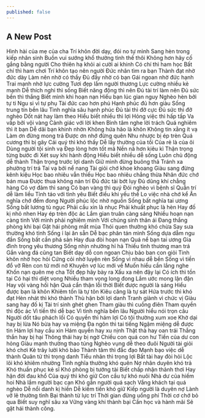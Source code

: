 ```yaml
---
published: false
---
```

## A New Post

Hình hài của mẹ của cha
Trí khôn đời dạy, đói no tự mình
Sang hèn trong kiếp nhân sinh
Buồn vui sướng khổ thường tình thế thôi
Không hơn hãy cố gắng bằng người
Cho thiên hạ khỏi ai cười ai khinh
Có chí thì ham học
Bất chí thì ham chơi
Trí khôn tạo nên người
Đức nhân tìm ra bạn
Thành đạt nhờ đức dày
Làm nên nhờ có thầy
Đủ đầy nhờ có bạn
Gái ngoan nhờ đức hạnh
Trai mạnh nhờ lực cường
Tươi đẹp lắm người thương
Lực cường nhiều kẻ mạnh
Dễ thích nghi thì sống
Biết năng động thì nên
Đủ tài trí làm nên
Đủ sức bền thì thắng
Biết mình khi hoạn nạn
Hiểu bạn lúc gian nguy
Nghèo hèn bởi tự ti
Ngu si vì tự phụ
Tài đức cao hơn phú
Hạnh phúc đủ hơn giàu
Sống trung tín bền lâu
Tình nghĩa sâu hạnh phúc
Đủ tài thì đỡ cực
Đủ sức thì đỡ nghèo
Dốt nát hay làm theo
Hiểu biết nhiều thì lợi
Hỏng việc thì hấp tấp
Va vấp bởi vội vàng
Cảnh giác với lời khen
Bình tâm nghe lời trách
Quá nghiêm thì ít bạn
Dễ dãi bạn khinh nhờn
Không hứa hão là khôn
Không tin xằng ít vạ
Làm ơn đừng mong trả
Được ơn nhớ đừng quên
Nhu nhược bị ép trèn
Quá cương thì bị gãy
Cái quý thì khó thấy
Dễ lấy thường của tồi
Của rẻ là của ôi
Dùng người tội sinh vạ
Đẹp lòng hơn tốt mã
Nền nã hơn kiêu kì
Thận trọng từng bước đi
Xét suy khi hành động
Hiểu biết nhiều dễ sống
Luôn chủ động dễ thành
Thận trọng trước lợi danh
Giữ mình đừng buông thả
Tránh xa phường trí trá
Tai vạ bởi nể nang
Tài giỏi chớ khoe khoang
Giàu sang đừng kênh kiệu
Học bao nhiêu vẫn thiếu
Học bao nhiêu chẳng thừa
Nhân đức chớ bán mua
Được thua không nản trí
Đủ đức tài bớt lụy
Đủ dũng khí chẳng hàng
Có vợ đảm thì sang
Có bạn vàng thì quý
Đói nghèo vì bệnh sĩ
Quẫn trí dễ làm liều
Tỉnh táo với tình yêu
Biết điều khi yếu thế
Lo việc nhà chớ kể
Ân nghĩa chớ đếm đong
Người phúc lộc nhờ nguồn
Sống bất nghĩa tai ương
Sống bất lương tù ngục
Phải cầu xin là nhục
Phải khuất phục là hèn
Hay đố kị nhỏ nhen
Hay ép trèn độc ác
Lắm gian truân càng sáng
Nhiều hoạn nạn càng tinh
Với mình phải nghiêm minh
Với chúng sinh thân ái
Đang thắng phòng khi bại
Gặt hái phòng mất mùa
Thói quen thường khó chừa
Say sưa thường khó tỉnh
Sống ỉ lại ăn sẵn
Dễ bạc phân tán mình
Sống dựa dẫm ngu đần
Sống bất cần phá sản
Hay đua đòi hoạn nạn
Quá nể bạn tai ương
Gia đình trọng yêu thương
Sống nhịn nhường hỉ hả
Thiếu tình thương man trá
Gắn vàng đá cũng tan
Biết dạy dỗ con ngoan
Chịu bảo ban con giỏi
Tinh khôn nhờ học hỏi
Cứng cỏi nhờ luyện rèn
Sống vì nhau dễ bền
Sống vì tiền đổ vỡ
Rèn con từ mới nở
Khuyên vợ lúc mới về
Muốn hiểu cần lắng nghe
Khốn nạn quên mẹ cha
Tốt đẹp hãy bày ra
Xấu xa nên đậy lại
Có ích thì tồn tại
Có hại thì diệt vong
Nhiều tham vọng long đong
Lắm ước mong lận đận
Hay vội vàng hối hận
Quá cẩn thận lỗi thời
Biết được người là sáng
Hiểu được bạn là khôn
Khiêm tốn là tự tôn
Kiêu căng là tự sát
Hứa trước thì khó đạt
Hèn nhát thì khó thành
Thù hận bởi lợi danh
Tranh giành vì chức vị
Giàu sang hay đố kị
Tài trí sinh ghét ghen
Tham giàu thì cuồng điên
Tham quyền thì độc ác
Vì tiền thì dễ bạc
Vì tình nghĩa bền lâu
Người hiểu nói trọn câu
Người dốt tâu phách lối
Có quyền thì hám lợi
Có tội thường xum xoe
Khờ dại hay bị lừa
Nó bừa hay vạ miệng
Đa ngôn thì tai tiếng
Ngậm miệng dễ được tin
Hám lợi hay cầu xin
Hám quyền hay xu nịnh
Thật thà hay oan trái
Thẳng thắn hay bị hại
Thông thái hay bị ngờ
Chiều con quá con hư
Tiền của dư con hỏng
Giàu mạnh thường thao túng
Nghèo vụng dễ theo đuôi
Người tài giỏi khó chơi
Kẻ trây lười khó bảo
Thành tâm thì đắc đạo
Mạnh bạo việc dễ thành
Quân tử thì trọng danh
Tiểu nhân thì trọng lợi
Bất tài hay đòi hỏi
Lộc lõi khó khiêm nhường
Tình nghĩa thường khó quên
Nợ nhân duyên khó trả
Khó thuần phục kẻ sĩ
Khó phòng bị tướng tài
Biết chấp nhận thảnh thơi
Hay hận đời đau khổ
Của quý thì khó giữ
Con cầu tự khó nuôi
Nhà dư của hiếm hoi
Nhà lắm người bạc cạn
Khó gần người quá sạch
Vắng khách tại quá nghèo
Dễ nổi danh kị hiền
Dễ kiếm tiền khó giữ
Kiếp người là duyên nợ
Lành vỡ lẽ thường tình
Bại thành từ lực trí
Thời gian đừng uổng phí
Thời cơ chớ bỏ qua
Biết suy nghĩ sâu xa
Vững vàng khi thành bại
Cần học và hành mãi
Sẽ gặt hái thành công.
